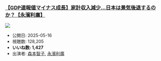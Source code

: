 ### [【GDP速報値マイナス成長】家計収入減少…日本は景気後退するのか？【永濱利廣】](https://www.youtube.com/watch?v=Jw-_4XnXMIc)
[![](https://img.youtube.com/vi/Jw-_4XnXMIc/sddefault.jpg)](https://www.youtube.com/watch?v=Jw-_4XnXMIc)
-   公開日: 2025-05-16
-   視聴数: 128,205
-   **いいね数: 1,427**
-   出演者: [森本智子](/rehacq_fan/people/森本智子 "wikilink"), [永濱利廣](/rehacq_fan/people/永濱利廣 "wikilink")

